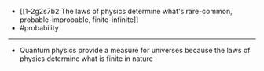 - [[1-2g2s7b2 The laws of physics determine what's rare-common, probable-improbable, finite-infinite]]
- #probability
---
- Quantum physics provide a measure for universes because the laws of physics determine what is finite in nature
